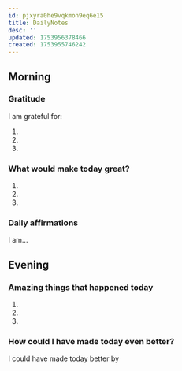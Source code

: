 ```yaml
---
id: pjxyra0he9vqkmon9eq6e15
title: DailyNotes
desc: ''
updated: 1753956378466
created: 1753955746242
---
```


## Morning

<!-- Fill out this section after waking up -->

### Gratitude

I am grateful for:

1.
2.
3.

### What would make today great?

1.
2.
3.

### Daily affirmations

I am...

## Evening

<!-- Fill out this section before going to sleep, reflecting on your day -->

### Amazing things that happened today

1.
2.
3.

### How could I have made today even better?

I could have made today better by